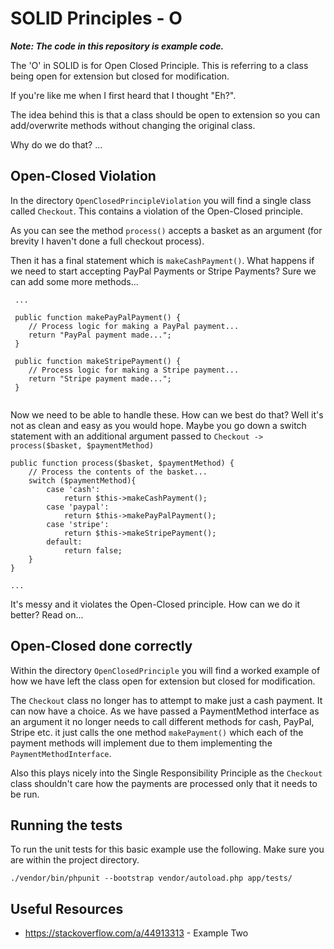 # SOLID Principles - O

_**Note: The code in this repository is example code.**_

The 'O' in SOLID is for Open Closed Principle. This is referring to a class being open for extension but closed for modification.

If you're like me when I first heard that I thought "Eh?".

The idea behind this is that a class should be open to extension so you can add/overwrite methods without changing the original class.

Why do we do that?
...

## Open-Closed Violation

In the directory `OpenClosedPrincipleViolation` you will find a single class called `Checkout`. This contains a violation of the Open-Closed principle.

As you can see the method `process()` accepts a basket as an argument (for brevity I haven't done a full checkout process). 

Then it has a final statement which is `makeCashPayment()`. What happens if we need to start accepting PayPal Payments or Stripe Payments? Sure we can add some more methods...

```
 ...
 
 public function makePayPalPayment() {
    // Process logic for making a PayPal payment...
    return "PayPal payment made...";
 }
 
 public function makeStripePayment() {
    // Process logic for making a Stripe payment...
    return "Stripe payment made...";
 }
 
```

Now we need to be able to handle these. How can we best do that? Well it's not as clean and easy as you would hope. Maybe you go down a switch statement with an additional argument passed to `Checkout -> process($basket, $paymentMethod)`

```
public function process($basket, $paymentMethod) {
    // Process the contents of the basket...
    switch ($paymentMethod){
        case 'cash':
            return $this->makeCashPayment();
        case 'paypal':
            return $this->makePayPalPayment();
        case 'stripe':
            return $this->makeStripePayment();
        default:
            return false;
    }
}

...
```

It's messy and it violates the Open-Closed principle. How can we do it better? Read on...

## Open-Closed done correctly

Within the directory `OpenClosedPrinciple` you will find a worked example of how we have left the class open for extension but closed for modification.

The `Checkout` class no longer has to attempt to make just a cash payment. 
It can now have a choice. As we have passed a PaymentMethod interface as an argument it no longer needs to call different methods for cash, PayPal, Stripe etc. it just calls the one method `makePayment()` which each of the payment methods will implement due to them implementing the `PaymentMethodInterface`.

Also this plays nicely into the Single Responsibility Principle as the `Checkout` class shouldn't care how the payments are processed only that it needs to be run.

## Running the tests

To run the unit tests for this basic example use the following. Make sure you are within the project directory.

`./vendor/bin/phpunit --bootstrap vendor/autoload.php app/tests/`

## Useful Resources
- https://stackoverflow.com/a/44913313 - Example Two 
